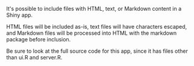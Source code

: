 It's possible to include files with HTML, text, or Markdown content in a Shiny app.

HTML files will be included as-is, text files will have characters escaped, and Markdown files will be processed into HTML with the markdown package before inclusion.

Be sure to look at the full source code for this app, since it has files other than ui.R and server.R.
